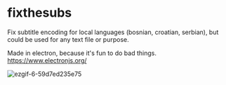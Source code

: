 # fixthesubs


Fix subtitle encoding for local languages (bosnian, croatian, serbian), but could be used for any text file or purpose.

Made in electron, because it's fun to do bad things. https://www.electronjs.org/




![ezgif-6-59d7ed235e75](https://user-images.githubusercontent.com/11925436/110715356-5c4e1300-8205-11eb-80c1-b59f4b70918e.gif)

